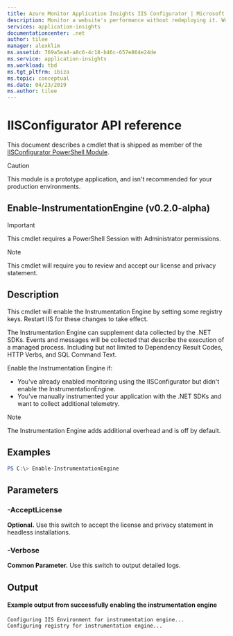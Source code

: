```yaml
---
title: Azure Monitor Application Insights IIS Configurator | Microsoft Docs
description: Monitor a website's performance without redeploying it. Works with ASP.NET web apps hosted on-premises, in VMs or on Azure.
services: application-insights
documentationcenter: .net
author: tilee
manager: alexklim
ms.assetid: 769a5ea4-a8c6-4c18-b46c-657e864e24de
ms.service: application-insights
ms.workload: tbd
ms.tgt_pltfrm: ibiza
ms.topic: conceptual
ms.date: 04/23/2019
ms.author: tilee
---
```

# IISConfigurator API reference

This document describes a cmdlet that is shipped as member of the [IISConfigurator PowerShell Module](https://www.powershellgallery.com/packages/Microsoft.ApplicationInsights.IISConfigurator.POC).

> [!CAUTION] 
> This module is a prototype application, and isn't recommended for your production environments.

## Enable-InstrumentationEngine (v0.2.0-alpha)

> [!IMPORTANT] 
> This cmdlet requires a PowerShell Session with Administrator permissions.

> [!NOTE] 
> This cmdlet will require you to review and accept our license and privacy statement.

## Description

This cmdlet will enable the Instrumentation Engine by setting some registry keys.
Restart IIS for these changes to take effect.

The Instrumentation Engine can supplement data collected by the .NET SDKs.
Events and messages will be collected that describe the execution of a managed process. 
Including but not limited to Dependency Result Codes, HTTP Verbs, and SQL Command Text. 

Enable the Instrumentation Engine if:
- You've already enabled monitoring using the IISConfigurator but didn't enable the InstrumentationEngine.
- You've manually instrumented your application with the .NET SDKs and want to collect additional telemetry.

> [!NOTE] 
> The Instrumentation Engine adds additional overhead and is off by default.

## Examples

```powershell
PS C:\> Enable-InstrumentationEngine
```

## Parameters 

### -AcceptLicense
**Optional.** Use this switch to accept the license and privacy statement in headless installations.

### -Verbose
**Common Parameter.** Use this switch to output detailed logs.

## Output


#### Example output from successfully enabling the instrumentation engine

```
Configuring IIS Environment for instrumentation engine...
Configuring registry for instrumentation engine...
```
